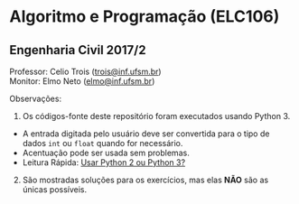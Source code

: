 # Algoritmo e Programação (ELC106)
## Engenharia Civil 2017/2

Professor: Celio Trois ([trois@inf.ufsm.br](mailto:trois@inf.ufsm.br))<br>
Monitor: Elmo Neto ([elmo@inf.ufsm.br](mailto:elmo@inf.ufsm.br))<br>

Observações:<br>
1. Os códigos-fonte deste repositório foram executados usando Python 3.<br>
* A entrada digitada pelo usuário deve ser convertida para o tipo de dados `int` ou `float` quando for necessário.<br>
* Acentuação pode ser usada sem problemas.<br>
* Leitura Rápida: [Usar Python 2 ou Python 3?](http://python.org.br/qual-python)

2. São mostradas soluções para os exercícios, mas elas **NÃO** são as únicas possíveis.
